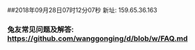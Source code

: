 ##2018年09月28日07时12分07秒 新址: 159.65.36.163
### 兔友常见问题及解答: https://github.com/wanggonging/d/blob/w/FAQ.md

